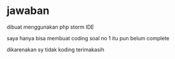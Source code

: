 # jawaban

dibuat menggunakan php storm IDE


saya hanya bisa membuat coding soal no 1 itu pun belum complete

dikarenakan sy tidak koding terimakasih
